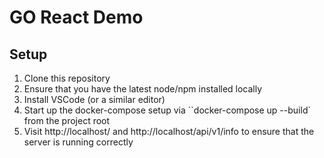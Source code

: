 # GO React Demo
## Setup
1. Clone this repository
2. Ensure that you have the latest node/npm installed locally
3. Install VSCode (or a similar editor)
4. Start up the docker-compose setup via ``docker-compose up --build` from the project root
5. Visit http://localhost/ and http://localhost/api/v1/info to ensure that the server is running correctly
